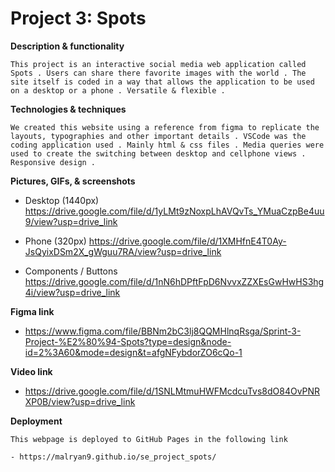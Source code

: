 # Project 3: Spots

**Description & functionality**

    This project is an interactive social media web application called Spots . Users can share there favorite images with the world . The site itself is coded in a way that allows the application to be used on a desktop or a phone . Versatile & flexible .

**Technologies & techniques**

    We created this website using a reference from figma to replicate the layouts, typographies and other important details . VSCode was the coding application used . Mainly html & css files . Media queries were used to create the switching between desktop and cellphone views . Responsive design .

**Pictures, GIFs, & screenshots**

- Desktop (1440px)
  https://drive.google.com/file/d/1yLMt9zNoxpLhAVQvTs_YMuaCzpBe4uu9/view?usp=drive_link

- Phone (320px)
  https://drive.google.com/file/d/1XMHfnE4T0Ay-JsQyixDSm2X_gWguu7RA/view?usp=drive_link

- Components / Buttons
  https://drive.google.com/file/d/1nN6hDPftFpD6NvvxZZXEsGwHwHS3hg4i/view?usp=drive_link

**Figma link**

- https://www.figma.com/file/BBNm2bC3lj8QQMHlnqRsga/Sprint-3-Project-%E2%80%94-Spots?type=design&node-id=2%3A60&mode=design&t=afgNFybdorZO6cQo-1

**Video link**

- https://drive.google.com/file/d/1SNLMtmuHWFMcdcuTvs8dO84OvPNRXP0B/view?usp=drive_link

**Deployment**

    This webpage is deployed to GitHub Pages in the following link

    - https://malryan9.github.io/se_project_spots/
